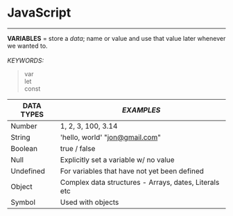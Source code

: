 # JavaScript
---
**VARIABLES** = store a *data*; name or value and use that value later whenever we wanted to. <br><br>
*KEYWORDS:* 
> var <br>
> let <br>
> const <br>

|**DATA TYPES** |*EXAMPLES*                                            |
|---------------|------------------------------------------------------|
|Number         |1, 2, 3, 100, 3.14                                    |
|String         |'hello, world' "jon@gmail.com"                        |
|Boolean        |true / false                                          |
|Null           |Explicitly set a variable w/ no value                 |
|Undefined      |For variables that have not yet been defined          |
|Object         |Complex data structures - Arrays, dates, Literals etc |
|Symbol         |Used with objects                                     |

